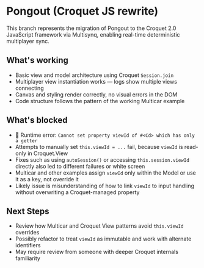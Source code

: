 # Pongout (Croquet JS rewrite)

This branch represents the migration of Pongout to the Croquet 2.0 JavaScript framework via Multisynq, enabling real-time deterministic multiplayer sync.

## What's working

- Basic view and model architecture using Croquet `Session.join`
- Multiplayer view instantiation works — logs show multiple views connecting
- Canvas and styling render correctly, no visual errors in the DOM
- Code structure follows the pattern of the working Multicar example

## What's blocked

- 🐛 Runtime error: `Cannot set property viewId of #<Cd> which has only a getter`
- Attempts to manually set `this.viewId = ...` fail, because `viewId` is read-only in Croquet.View
- Fixes such as using `autoSession()` or accessing `this.session.viewId` directly also led to different failures or white screen
- Multicar and other examples assign `viewId` only within the Model or use it as a key, not override it
- Likely issue is misunderstanding of how to link `viewId` to input handling without overwriting a Croquet-managed property

## Next Steps

- Review how Multicar and Croquet View patterns avoid `this.viewId` overrides
- Possibly refactor to treat `viewId` as immutable and work with alternate identifiers
- May require review from someone with deeper Croquet internals familiarity

